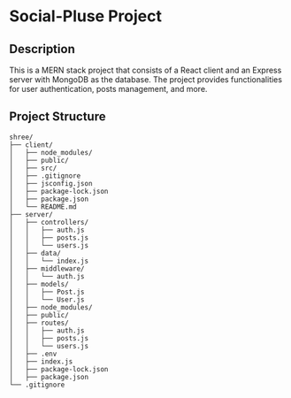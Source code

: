# Social-Pluse Project

## Description

This is a MERN stack project that consists of a React client and an Express server with MongoDB as the database. The project provides functionalities for user authentication, posts management, and more.

## Project Structure

```plaintext
shree/
├── client/
│   ├── node_modules/
│   ├── public/
│   ├── src/
│   ├── .gitignore
│   ├── jsconfig.json
│   ├── package-lock.json
│   ├── package.json
│   └── README.md
├── server/
│   ├── controllers/
│   │   ├── auth.js
│   │   ├── posts.js
│   │   └── users.js
│   ├── data/
│   │   └── index.js
│   ├── middleware/
│   │   └── auth.js
│   ├── models/
│   │   ├── Post.js
│   │   └── User.js
│   ├── node_modules/
│   ├── public/
│   ├── routes/
│   │   ├── auth.js
│   │   ├── posts.js
│   │   └── users.js
│   ├── .env
│   ├── index.js
│   ├── package-lock.json
│   ├── package.json
└── .gitignore

